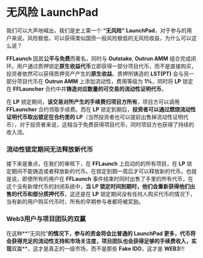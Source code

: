 # 无风险 LaunchPad

我们可以大声地喊出，我们是史上第一个 **“无风险”** **LaunchPad**，对于参与的用户来说，风险极低，可以获得类似国债一般风险极低的无风险收益，为什么可以这么说？

**FFLaunch** 因其**公平与免费**而著名，同时与 **Outstake**, **Outrun AMM** 组合完成闭环。用户通过质押锁定**原生收益代币**立即获得一部分项目代币，而不是直接购买，投资者依然可以获得质押资产产生的**原生收益**。质押所铸造的 **LST(PT)** 会与另一部分项目代币在 **Outrun AMM** 上添加流动性，费用等级为 **1%**，同时将 **LP** 锁定在 **FFLauncher** 合约中并**铸造对应数量的可交易的流动性证明代币**。

在 **LP** 锁定期间，**该交易对所产生的手续费归项目方所有**，项目方可以调用 **FFLauncher** 合约领取手续费。而在 **LP** 锁定到期后，**投资者可以通过燃烧流动性证明代币取出锁定在合约里的 LP**（当然投资者也可以提前出售掉流动性证明代币），对于投资者来说，这相当于免费获得项目代币，同时项目方也获得了持续的收入流。

### **流动性锁定期间无法释放新代币**

接下来是重点，在我们的审核下，在 **FFLaunch** 上启动的的所有项目，在 **LP** 锁定期间不能铸造或者释放新的代币。在锁定到期一周后才可以释放新的代币。也就是说，即使所有的用户在 **FFLaunch** 事件结束时同时出售了手里的所有代币，在这个没有新增代币的封闭系统中，**当 LP 锁定时间到期时，他们会重新获得他们出售的代币和部分质押代币**，这还是在 **LP** 锁定期间没有任何人购买代币的情况下，当有新的用户购买代币时，所有的早期参与者都将被奖励。

### **Web3用户与项目团队的双赢**

在这种**“无风险”**的情况下，**参与的资金将会比普通的 LaunchPad 更多**，代币将会获得充足的流动性支持和市场关注度，项目团队也会获得足够的手续费收入，实现**双赢**，这才是真正的一级市场，而不是那些 **Fake IDO**，这才是 **WEB3**!!!
